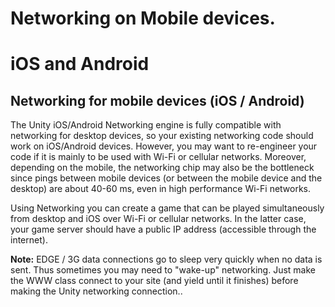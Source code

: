 Networking on Mobile devices.
=============================


iOS and Android
===============


Networking for mobile devices (iOS / Android)
---------------------------------------------

The Unity iOS/Android Networking engine is fully compatible with networking for desktop devices, so your existing networking code should work on iOS/Android devices. However, you may want to re-engineer your code if it is mainly to be used with Wi-Fi or cellular networks. Moreover, depending on the mobile, the networking chip may also be the bottleneck since pings between mobile devices (or between the mobile device and the desktop) are about 40-60 ms, even in high performance Wi-Fi networks.

Using Networking you can create a game that can be played simultaneously from desktop and iOS over Wi-Fi or cellular networks. In the latter case, your game server should have a public IP address (accessible through the internet). 

__Note:__
EDGE / 3G data connections go to sleep very quickly when no data is sent. Thus sometimes you may need to "wake-up" networking. Just make the WWW class connect to your site (and yield until it finishes) before making the Unity networking connection..


